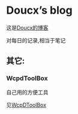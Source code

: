 Doucx’s blog
================

<!-- WARNING: THIS FILE WAS AUTOGENERATED! DO NOT EDIT! -->

这是[Doucx的博客](https://doucx.github.io/blog/)

对每日的记录,相当于笔记

## 其它:

### WcpdToolBox

自己用的方便工具

见[WcpDToolBox](https://github.com/doucx/wcpdtoolbox)

